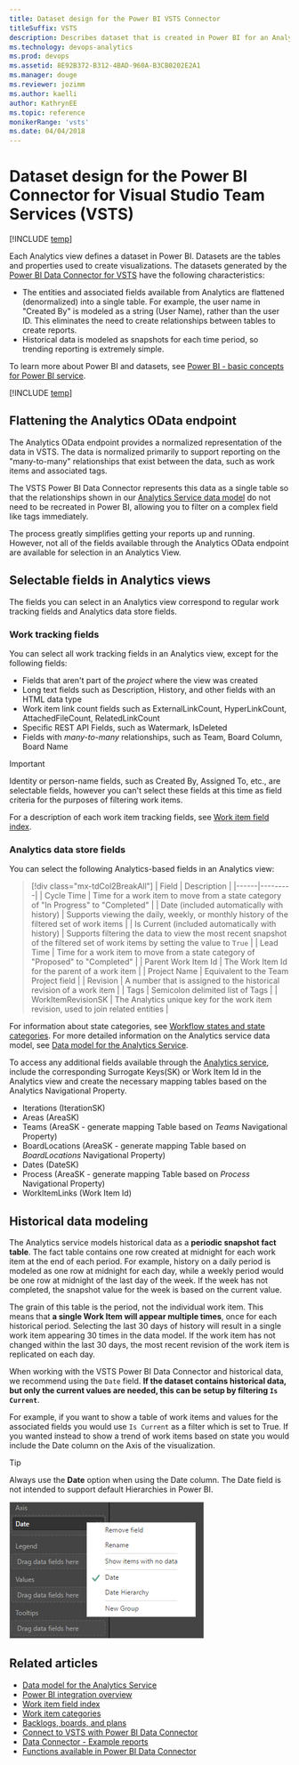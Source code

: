```yaml
---
title: Dataset design for the Power BI VSTS Connector
titleSuffix: VSTS
description: Describes dataset that is created in Power BI for an Analytics View for Visual Studio Team Services 
ms.technology: devops-analytics
ms.prod: devops
ms.assetid: 8E92B372-B312-4BAD-960A-B3CB0202E2A1  
ms.manager: douge
ms.reviewer: jozimm
ms.author: kaelli
author: KathrynEE
ms.topic: reference
monikerRange: 'vsts'
ms.date: 04/04/2018
---
```


# Dataset design for the Power BI Connector for Visual Studio Team Services (VSTS)

[!INCLUDE [temp](../../_shared/version-vsts-only.md)]

Each Analytics view defines a dataset in Power BI. Datasets are the tables and properties used to create visualizations. The datasets generated by the [Power BI Data Connector for VSTS](../powerbi/data-connector-connect.md) have the following characteristics:

* The entities and associated fields available from Analytics are flattened (denormalized) into a single table. For example, the user name in "Created By" is modeled as a string (User Name), rather than the user ID. This eliminates the need to create relationships between tables to create reports.
* Historical data is modeled as snapshots for each time period, so trending reporting is extremely simple.

To learn more about Power BI and datasets, see [Power BI - basic concepts for Power BI service](https://docs.microsoft.com/power-bi/service-basic-concepts).


[!INCLUDE [temp](../_shared/analytics-view-availability.md)]


## Flattening the Analytics OData endpoint

The Analytics OData endpoint provides a normalized representation of the data in VSTS. The data is normalized primarily to support reporting on the "many-to-many" relationships that exist between the data, such as work items and  associated tags. 

The VSTS Power BI Data Connector represents this data as a single table so that the relationships shown in our [Analytics Service data model](../extend-analytics/data-model-analytics-service.md) do not need to be recreated in Power BI, allowing you to filter on a complex field like tags immediately. 

The process greatly simplifies getting your reports up and running. However, not all of the fields available through the Analytics OData endpoint are available for selection in an Analytics View. 

## Selectable fields in Analytics views

The fields you can select in an Analytics view correspond to regular work tracking fields and Analytics data store fields. 

### Work tracking fields

You can select all work tracking fields in an Analytics view, except for the following fields:  
 
* Fields that aren't part of the *project* where the view was created
* Long text fields such as Description, History, and other fields with an HTML data type  
* Work item link count fields such as ExternalLinkCount, HyperLinkCount, AttachedFileCount, RelatedLinkCount
* Specific REST API Fields, such as Watermark, IsDeleted
* Fields with *many-to-many* relationships, such as Team, Board Column, Board Name

<!--- to my knowledge, Team isn't a field defined out-of-the-box --> 

> [!IMPORTANT]  
> Identity or person-name fields, such as Created By, Assigned To, etc., are selectable fields, however you can't select these fields at this time as field criteria for the purposes of filtering work items. 

For a description of each work item tracking fields, see [Work item field index](../../boards/work-items/guidance/work-item-field.md).


### Analytics data store fields 

You can select the following Analytics-based fields in an Analytics view:

> [!div class="mx-tdCol2BreakAll"]
> |  Field  | Description |
> |------|---------|
> | Cycle Time | Time for a work item to move from a state category of "In Progress" to "Completed" | 
> | Date (included automatically with history) | Supports viewing the daily, weekly, or monthly history of the filtered set of work items |
> | Is Current (included automatically with history) | Supports filtering the data to view the most recent snapshot of the filtered set of work items by setting the value to `True` | 
> | Lead Time | Time for a work item to move from a state category of "Proposed" to "Completed" | 
> | Parent Work Item Id | The Work Item Id for the parent of a work item | 
> | Project Name | Equivalent to the Team Project field  | 
> | Revision | A number that is assigned to the historical revision of a work item  | 
> | Tags | Semicolon delimited list of Tags | 
> | WorkItemRevisionSK | The Analytics unique key for the work item revision, used to join related entities | 

For information about state categories, see [Workflow states and state categories](../../boards/work-items/workflow-and-state-categories.md). For more detailed information on the Analytics service data model, see [Data model for the Analytics Service](../extend-analytics/data-model-analytics-service.md). 

To access any additional fields available through the [Analytics service](../extend-analytics/analytics-metadata.md), include the corresponding Surrogate Keys(SK) or Work Item Id in the Analytics view and create the necessary mapping tables based on the Analytics Navigational Property. 

* Iterations (IterationSK)
* Areas (AreaSK)
* Teams (AreaSK - generate mapping Table based on *Teams* Navigational Property) 
* BoardLocations (AreaSK - generate mapping Table based on *BoardLocations* Navigational Property)
* Dates (DateSK)
* Process (AreaSK - generate mapping Table based on *Process* Navigational Property)
* WorkItemLinks (Work Item Id)

## Historical data modeling

The Analytics service models historical data as a **periodic snapshot fact table**. The fact table contains one row created at midnight for each work item at the end of each period. For example, history on a daily period is modeled as one row at midnight for each day, while a weekly period would be one row at midnight of the last day of the week. If the week has not completed, the snapshot value for the week is based on the current value.

The grain of this table is the period, not the individual work item. This means that **a single Work Item will appear multiple times**, once for each historical period. Selecting the last 30 days of history will result in a single work item appearing 30 times in the data model. If the work item has not changed within the last 30 days, the most recent revision of the work item is replicated on each day.

When working with the VSTS Power BI Data Connector and historical data, we recommend using the <code>Date</code> field.  **If the dataset contains historical data, but only the current values are needed, this can be setup by filtering `Is Current`**.  

For example, if you want to show a table of work items and values for the associated fields you would use `Is Current` as a filter which is set to True. If you wanted instead to show a trend of work items based on state you would include the Date column on the Axis of the visualization.  

> [!TIP]  
> Always use the **Date** option when using the Date column. The Date field is not intended to support default Hierarchies in Power BI.

![](./_img/data-connector-date.png)

## Related articles  
- [Data model for the Analytics Service](../extend-analytics/data-model-analytics-service.md)
- [Power BI integration overview](overview.md)  
- [Work item field index](../../boards/work-items/guidance/work-item-field.md)
- [Work item categories](../../reference/xml/use-categories-to-group-work-item-types.md)
- [Backlogs, boards, and plans](../../boards/backlogs/backlogs-boards-plans.md)
- [Connect to VSTS with Power BI Data Connector](./data-connector-connect.md)
- [Data Connector - Example reports](./data-connector-examples.md)
- [Functions available in Power BI Data Connector](data-connector-functions.md) 

   
